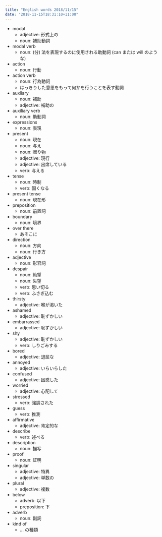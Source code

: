 ```yaml
---
title: "English words 2018/11/15"
date: "2018-11-15T18:31:10+11:00"
---
```


- modal
    - adjective: 形式上の
    - noun: 補助動詞
- modal verb
    - noun: (分) 法を表現するのに使用される助動詞 (can または will のような)
- action
    - noun: 行動
- action verb
    - noun: 行為動詞
    - はっきりした意思をもって何かを行うことを表す動詞
- auxliary
    - noun: 補助
    - adjective: 補助の
- auxiliary verb
    - noun: 助動詞
- expressions
    - noun: 表現
- present
    - noun: 現在
    - noun: 与え
    - noun: 贈り物
    - adjective: 現行
    - adjective: 出席している
    - verb: 与える
- tense
    - noun: 時制
    - verb: 固くなる
- present tense
    - noun: 現在形
- preposition
    - noun: 前置詞
- boundary
    - noun: 境界
- over there
    - あそこに
- direction
    - noun: 方向
    - noun: 行き方
- adjective
    - noun: 形容詞
- despair
    - noun: 絶望
    - noun: 失望
    - verb: 思い切る
    - verb: ふさぎ込む
- thirsty
    - adjective: 喉が渇いた
- ashamed
    - adjective: 恥ずかしい
- embarrassed
    - adjective: 恥ずかしい
- shy
    - adjective: 恥ずかしい
    - verb: しりごみする
- bored
    - adjective: 退屈な
- annoyed
    - adjective: いらいらした
- confused
    - adjective: 困惑した
- worried
    - adjective: 心配して
- stressed
    - verb: 強調された
- guess
    - verb: 推測
- affirmative
    - adjective: 肯定的な
- describe
    - verb: 述べる
- description
    - noun: 描写
- proof
    - noun: 証明
- singular
    - adjective: 特異
    - adjective: 単数の
- plural
    - adjective: 複数
- below
    - adverb: 以下
    - preposition: 下
- adverb
    - noun: 副詞
- kind of
    - … の種類
